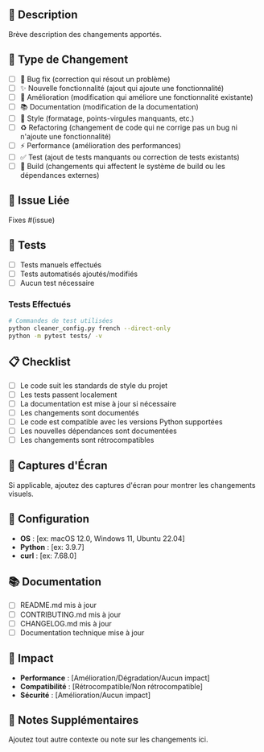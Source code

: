 ## 📝 Description

Brève description des changements apportés.

## 🎯 Type de Changement

- [ ] 🐛 Bug fix (correction qui résout un problème)
- [ ] ✨ Nouvelle fonctionnalité (ajout qui ajoute une fonctionnalité)
- [ ] 🔧 Amélioration (modification qui améliore une fonctionnalité existante)
- [ ] 📚 Documentation (modification de la documentation)
- [ ] 🎨 Style (formatage, points-virgules manquants, etc.)
- [ ] ♻️ Refactoring (changement de code qui ne corrige pas un bug ni n'ajoute une fonctionnalité)
- [ ] ⚡ Performance (amélioration des performances)
- [ ] ✅ Test (ajout de tests manquants ou correction de tests existants)
- [ ] 🔧 Build (changements qui affectent le système de build ou les dépendances externes)

## 🔗 Issue Liée

Fixes #(issue)

## 🧪 Tests

- [ ] Tests manuels effectués
- [ ] Tests automatisés ajoutés/modifiés
- [ ] Aucun test nécessaire

### Tests Effectués

```bash
# Commandes de test utilisées
python cleaner_config.py french --direct-only
python -m pytest tests/ -v
```

## 📋 Checklist

- [ ] Le code suit les standards de style du projet
- [ ] Les tests passent localement
- [ ] La documentation est mise à jour si nécessaire
- [ ] Les changements sont documentés
- [ ] Le code est compatible avec les versions Python supportées
- [ ] Les nouvelles dépendances sont documentées
- [ ] Les changements sont rétrocompatibles

## 📸 Captures d'Écran

Si applicable, ajoutez des captures d'écran pour montrer les changements visuels.

## 🔧 Configuration

- **OS** : [ex: macOS 12.0, Windows 11, Ubuntu 22.04]
- **Python** : [ex: 3.9.7]
- **curl** : [ex: 7.68.0]

## 📚 Documentation

- [ ] README.md mis à jour
- [ ] CONTRIBUTING.md mis à jour
- [ ] CHANGELOG.md mis à jour
- [ ] Documentation technique mise à jour

## 🚀 Impact

- **Performance** : [Amélioration/Dégradation/Aucun impact]
- **Compatibilité** : [Rétrocompatible/Non rétrocompatible]
- **Sécurité** : [Amélioration/Aucun impact]

## 📝 Notes Supplémentaires

Ajoutez tout autre contexte ou note sur les changements ici. 